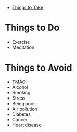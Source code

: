 - [Things to Take](Substances/Health.md)

# Things to Do
- Exercise
- Meditation

# Things to Avoid
- TMAO
- Alcohol
- Smoking
- Stress
- Being poor
- Air pollution
- Diabetes
- Cancer
- Heart disease
